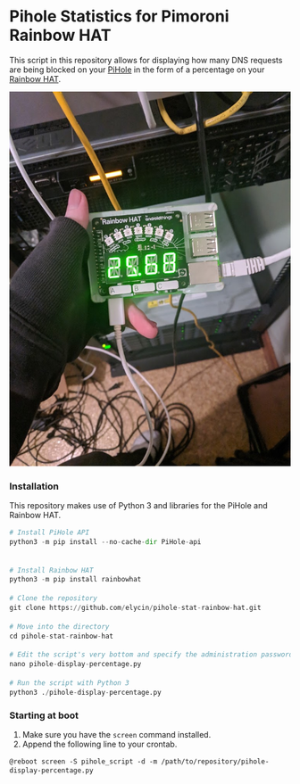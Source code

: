 # Pihole Statistics for Pimoroni Rainbow HAT
This script in this repository allows for displaying how many DNS requests are being blocked on your [PiHole](https://pi-hole.net/) in the form of a percentage on your [Rainbow HAT](https://shop.pimoroni.com/products/rainbow-hat-for-android-things).

![](IMG_20190219_143319.jpg)

### Installation
This repository makes use of Python 3 and libraries for the PiHole and Rainbow HAT.
```python
# Install PiHole API
python3 -m pip install --no-cache-dir PiHole-api


# Install Rainbow HAT
python3 -m pip install rainbowhat

# Clone the repository
git clone https://github.com/elycin/pihole-stat-rainbow-hat.git

# Move into the directory
cd pihole-stat-rainbow-hat

# Edit the script's very bottom and specify the administration password.
nano pihole-display-percentage.py

# Run the script with Python 3
python3 ./pihole-display-percentage.py
```

### Starting at boot
1. Make sure you have the `screen` command installed.
2. Append the following line to your crontab.
```
@reboot screen -S pihole_script -d -m /path/to/repository/pihole-display-percentage.py
```